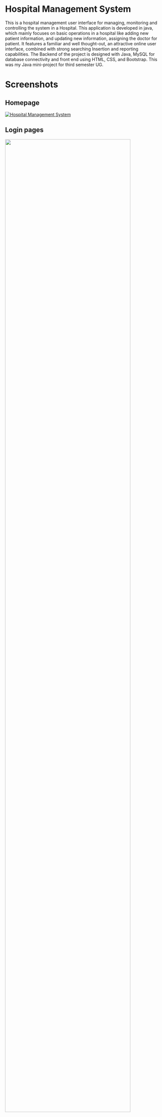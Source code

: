 
# Hospital Management System

This is a hospital management user interface for managing, monitoring and controlling the system in a Hospital. This application is developed in java, which mainly focuses on basic operations in a hospital like adding new patient information, and updating new information, assigning the doctor for patient. It features a familiar and well thought-out, an attractive online user interface, combined with strong searching Insertion and reporting capabilities. The Backend of the project is designed with Java, MySQL for database connectivity and front end using HTML, CSS, and Bootstrap. This was my Java mini-project for third semester UG.

# Screenshots

<h2>Homepage</h2>

 [![Hospital Management System](https://i.imgur.com/mPmvsYL.jpg)](https://www.youtube.com/watch?v=_EGwyT6rFXY&t= "Everything Is AWESOME")
<h2>Login pages</h2> 
<img src="https://i.imgur.com/Bd5zK2C.jpg" width=90% height=90%>
 <img src="https://i.imgur.com/1Ejc88h.jpg" width=90% height=90%> <br>
<h2>Dashboard</h2> <img src="https://i.imgur.com/k7oYwQh.jpg" width=90% height=90%>
